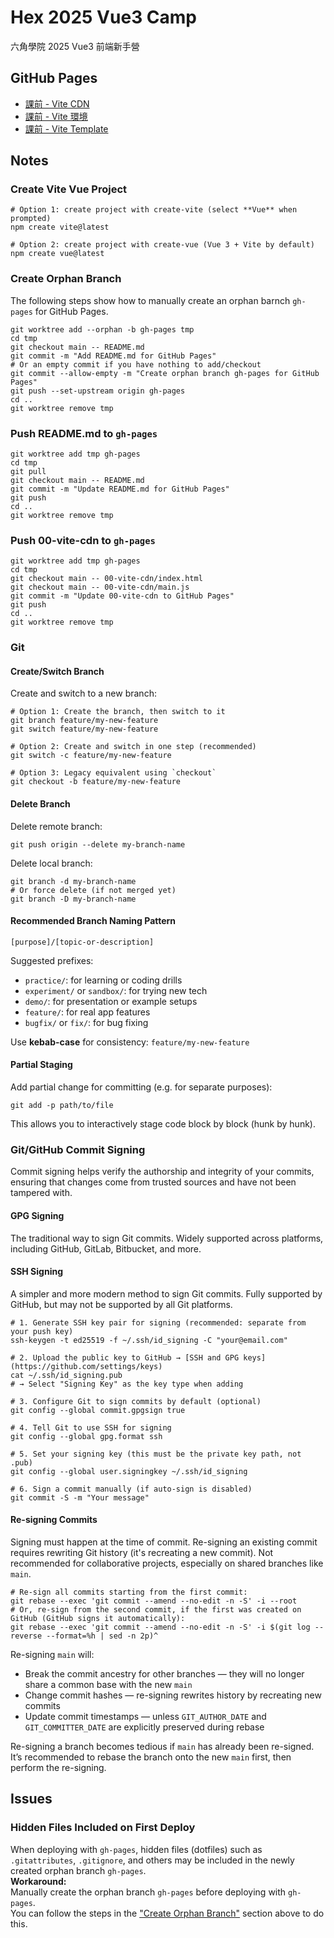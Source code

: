 # Hex 2025 Vue3 Camp

六角學院 2025 Vue3 前端新手營


## GitHub Pages

- [課前 - Vite CDN](./00-vite-cdn/)
- [課前 - Vite 環境](./00-vite-env/)
- [課前 - Vite Template](./00-vite-template/)


## Notes

### Create Vite Vue Project

```shell
# Option 1: create project with create-vite (select **Vue** when prompted)
npm create vite@latest

# Option 2: create project with create-vue (Vue 3 + Vite by default)
npm create vue@latest
```

### Create Orphan Branch

The following steps show how to manually create an orphan barnch `gh-pages` for GitHub Pages.

```shell
git worktree add --orphan -b gh-pages tmp
cd tmp
git checkout main -- README.md
git commit -m "Add README.md for GitHub Pages"
# Or an empty commit if you have nothing to add/checkout
git commit --allow-empty -m "Create orphan branch gh-pages for GitHub Pages"
git push --set-upstream origin gh-pages
cd ..
git worktree remove tmp
```

### Push README.md to `gh-pages`

```shell
git worktree add tmp gh-pages
cd tmp
git pull
git checkout main -- README.md
git commit -m "Update README.md for GitHub Pages"
git push
cd ..
git worktree remove tmp
```

### Push 00-vite-cdn to `gh-pages`

```shell
git worktree add tmp gh-pages
cd tmp
git checkout main -- 00-vite-cdn/index.html
git checkout main -- 00-vite-cdn/main.js
git commit -m "Update 00-vite-cdn to GitHub Pages"
git push
cd ..
git worktree remove tmp
```

### Git

#### Create/Switch Branch

Create and switch to a new branch:

```shell
# Option 1: Create the branch, then switch to it
git branch feature/my-new-feature
git switch feature/my-new-feature

# Option 2: Create and switch in one step (recommended)
git switch -c feature/my-new-feature

# Option 3: Legacy equivalent using `checkout`
git checkout -b feature/my-new-feature
```

#### Delete Branch

Delete remote branch:

```shell
git push origin --delete my-branch-name
```

Delete local branch:

```shell
git branch -d my-branch-name
# Or force delete (if not merged yet)
git branch -D my-branch-name
```

#### Recommended Branch Naming Pattern

```text
[purpose]/[topic-or-description]
```

Suggested prefixes:
- `practice/`: for learning or coding drills
- `experiment/` or `sandbox/`: for trying new tech
- `demo/`: for presentation or example setups
- `feature/`: for real app features
- `bugfix/` or `fix/`: for bug fixing

Use **kebab-case** for consistency: `feature/my-new-feature`

#### Partial Staging

Add partial change for committing (e.g. for separate purposes):

```shell
git add -p path/to/file
```

This allows you to interactively stage code block by block (hunk by hunk).


### Git/GitHub Commit Signing

Commit signing helps verify the authorship and integrity of your commits, ensuring that changes come from trusted sources and have not been tampered with.

#### GPG Signing

The traditional way to sign Git commits.
Widely supported across platforms, including GitHub, GitLab, Bitbucket, and more.

#### SSH Signing

A simpler and more modern method to sign Git commits.
Fully supported by GitHub, but may not be supported by all Git platforms.

```shell
# 1. Generate SSH key pair for signing (recommended: separate from your push key)
ssh-keygen -t ed25519 -f ~/.ssh/id_signing -C "your@email.com"

# 2. Upload the public key to GitHub → [SSH and GPG keys](https://github.com/settings/keys)
cat ~/.ssh/id_signing.pub
# → Select "Signing Key" as the key type when adding

# 3. Configure Git to sign commits by default (optional)
git config --global commit.gpgsign true

# 4. Tell Git to use SSH for signing
git config --global gpg.format ssh

# 5. Set your signing key (this must be the private key path, not .pub)
git config --global user.signingkey ~/.ssh/id_signing

# 6. Sign a commit manually (if auto-sign is disabled)
git commit -S -m "Your message"
```

#### Re-signing Commits

Signing must happen at the time of commit.
Re-signing an existing commit requires rewriting Git history (it's recreating a new commit).
Not recommended for collaborative projects, especially on shared branches like `main`.

```shell
# Re-sign all commits starting from the first commit:
git rebase --exec 'git commit --amend --no-edit -n -S' -i --root
# Or, re-sign from the second commit, if the first was created on GitHub (GitHub signs it automatically):
git rebase --exec 'git commit --amend --no-edit -n -S' -i $(git log --reverse --format=%h | sed -n 2p)^
```

Re-signing `main` will:
- Break the commit ancestry for other branches — they will no longer share a common base with the new `main`
- Change commit hashes — re-signing rewrites history by recreating new commits
- Update commit timestamps — unless `GIT_AUTHOR_DATE` and `GIT_COMMITTER_DATE` are explicitly preserved during rebase

Re-signing a branch becomes tedious if `main` has already been re-signed.
It’s recommended to rebase the branch onto the new `main` first, then perform the re-signing.


## Issues

### Hidden Files Included on First Deploy

When deploying with `gh-pages`, hidden files (dotfiles) such as `.gitattributes`, `.gitignore`, and others may be included in the newly created orphan branch `gh-pages`.  
**Workaround:**  
Manually create the orphan branch `gh-pages` before deploying with `gh-pages`.  
You can follow the steps in the ["Create Orphan Branch"](#create-orphan-branch) section above to do this.
